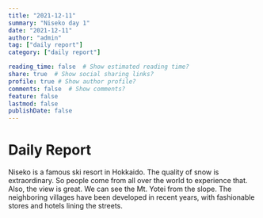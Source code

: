 ```yaml
---
title: "2021-12-11"
summary: "Niseko day 1"
date: "2021-12-11"
author: "admin"
tag: ["daily report"]
category: ["daily report"]

reading_time: false  # Show estimated reading time?
share: true  # Show social sharing links?
profile: true # Show author profile?
comments: false  # Show comments?
feature: false
lastmod: false
publishDate: false
---
```


# Daily Report

Niseko is a famous ski resort in Hokkaido. The quality of snow is extraordinary. 
So people come from all over the world to experience that.  
Also, the view is great. We can see the Mt. Yotei from the slope.
The neighboring villages have been developed in recent years, with fashionable stores and hotels lining the streets.


